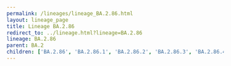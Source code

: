 ```yaml
---
permalink: /lineages/lineage_BA.2.86.html
layout: lineage_page
title: Lineage BA.2.86
redirect_to: ../lineage.html?lineage=BA.2.86
lineage: BA.2.86
parent: BA.2
children: ['BA.2.86', 'BA.2.86.1', 'BA.2.86.2', 'BA.2.86.3', 'BA.2.86.4', 'BA.2.86.5']
---
```

